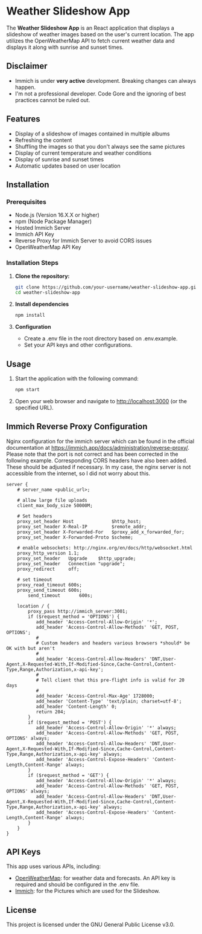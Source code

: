 # Weather Slideshow App

The **Weather Slideshow App** is an React application that displays a slideshow of weather images based on the user's current location. The app utilizes the OpenWeatherMap API to fetch current weather data and displays it along with sunrise and sunset times.

## Disclaimer

- Immich is under **very active** development. Breaking changes can always happen.
- I'm not a professional developer. Code Gore and the ignoring of best practices cannot be ruled out.

## Features

- Display of a slideshow of images contained in multiple albums
- Refreshing the content
- Shuffling the images so that you don't always see the same pictures
- Display of current temperature and weather conditions
- Display of sunrise and sunset times
- Automatic updates based on user location

## Installation

### Prerequisites

- Node.js (Version 16.X.X or higher)
- npm (Node Package Manager)
- Hosted Immich Server
- Immich API Key
- Reverse Proxy for Immich Server to avoid CORS issues
- OpenWeatherMap API Key

### Installation Steps

1. **Clone the repository:**

   ```bash
   git clone https://github.com/your-username/weather-slideshow-app.git
   cd weather-slideshow-app
   ```

2. **Install dependencies**

   ```bash
   npm install
   ```

3. **Configuration**

   - Create a .env file in the root directory based on .env.example.
   - Set your API keys and other configurations.

## Usage

1. Start the application with the following command:

   ```bash
   npm start
   ```

2. Open your web browser and navigate to <http://localhost:3000> (or the specified URL).

## Immich Reverse Proxy Configuration

Nginx configuration for the immich server which can be found in the official documentation at <https://immich.app/docs/administration/reverse-proxy/>. Please note that the port is not correct and has been corrected in the following example. Corresponding CORS headers have also been added. These should be adjusted if necessary. In my case, the nginx server is not accessible from the internet, so I did not worry about this.

```text
server {
    # server_name <public_url>;

    # allow large file uploads
    client_max_body_size 50000M;

    # Set headers
    proxy_set_header Host              $http_host;
    proxy_set_header X-Real-IP         $remote_addr;
    proxy_set_header X-Forwarded-For   $proxy_add_x_forwarded_for;
    proxy_set_header X-Forwarded-Proto $scheme;

    # enable websockets: http://nginx.org/en/docs/http/websocket.html
    proxy_http_version 1.1;
    proxy_set_header   Upgrade    $http_upgrade;
    proxy_set_header   Connection "upgrade";
    proxy_redirect     off;

    # set timeout
    proxy_read_timeout 600s;
    proxy_send_timeout 600s;
        send_timeout       600s;

    location / {
        proxy_pass http://immich_server:3001;
        if ($request_method = 'OPTIONS') {
           add_header 'Access-Control-Allow-Origin' '*';
           add_header 'Access-Control-Allow-Methods' 'GET, POST, OPTIONS';
           #
           # Custom headers and headers various browsers *should* be OK with but aren't
           #
           add_header 'Access-Control-Allow-Headers' 'DNT,User-Agent,X-Requested-With,If-Modified-Since,Cache-Control,Content-Type,Range,Authorization,x-api-key';
           #
           # Tell client that this pre-flight info is valid for 20 days
           #
           add_header 'Access-Control-Max-Age' 1728000;
           add_header 'Content-Type' 'text/plain; charset=utf-8';
           add_header 'Content-Length' 0;
           return 204;
        }
        if ($request_method = 'POST') {
           add_header 'Access-Control-Allow-Origin' '*' always;
           add_header 'Access-Control-Allow-Methods' 'GET, POST, OPTIONS' always;
           add_header 'Access-Control-Allow-Headers' 'DNT,User-Agent,X-Requested-With,If-Modified-Since,Cache-Control,Content-Type,Range,Authorization,x-api-key' always;
           add_header 'Access-Control-Expose-Headers' 'Content-Length,Content-Range' always;
        }
        if ($request_method = 'GET') {
           add_header 'Access-Control-Allow-Origin' '*' always;
           add_header 'Access-Control-Allow-Methods' 'GET, POST, OPTIONS' always;
           add_header 'Access-Control-Allow-Headers' 'DNT,User-Agent,X-Requested-With,If-Modified-Since,Cache-Control,Content-Type,Range,Authorization,x-api-key' always;
           add_header 'Access-Control-Expose-Headers' 'Content-Length,Content-Range' always;
        }
    }
}
```

## API Keys

This app uses various APIs, including:

- [OpenWeatherMap](https://openweathermap.org/): for weather data and forecasts. An API key is required and should be configured in the .env file.
- [Immich](https://immich.app/): for the Pictures which are used for the Slideshow.

## License

This project is licensed under the GNU General Public License v3.0.
